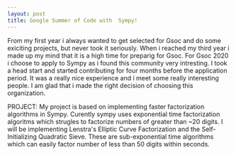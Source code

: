```yaml
---
layout: post
title: Google Summer of Code with  Sympy!
---
```


From my first year i always wanted to get selected for Gsoc and do some exiciting projects, but never took it seriously. When i reached my
third year i made up my mind that it is a high time for preparig for Gsoc. For Gsoc 2020 i choose to apply to Sympy as i found this
community very intresting. I took a head start and started contributing for four months before the application period. It was a really
nice experience and i meet some really interesting people. I am glad that i made the right decision of choosing this organization.

PROJECT:
My project is based on implementing faster factorization algorithms in Sympy. Curently sympy uses exponential time factorization algoritms
which strugles to factorize numbers of greater than ~20 digits. I will be implementing Lenstra's Elliptic Curve Factorization and
the Self-Initializing Quadratic Sieve. These are sub-exponential time algorithms which can easily factor number of less than 50 digits
within seconds.
